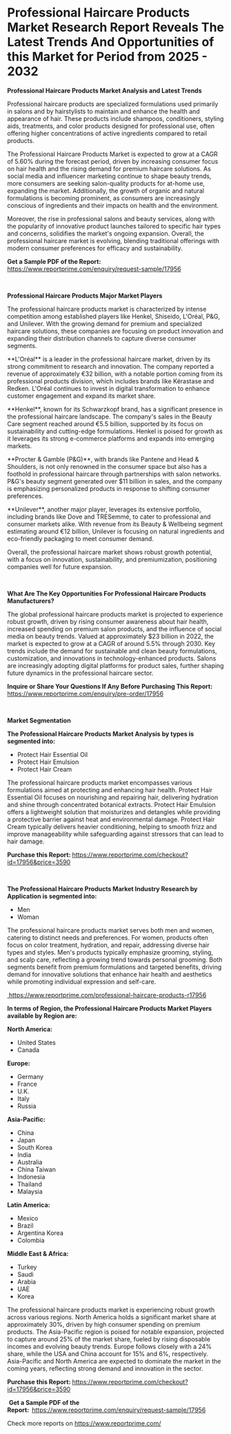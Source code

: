 <p><h1>Professional Haircare Products Market Research Report Reveals The Latest Trends And Opportunities of this Market for Period from 2025 - 2032</h1></p><p><strong>Professional Haircare Products Market Analysis and Latest Trends</strong></p>
<p><p>Professional haircare products are specialized formulations used primarily in salons and by hairstylists to maintain and enhance the health and appearance of hair. These products include shampoos, conditioners, styling aids, treatments, and color products designed for professional use, often offering higher concentrations of active ingredients compared to retail products. </p><p>The Professional Haircare Products Market is expected to grow at a CAGR of 5.60% during the forecast period, driven by increasing consumer focus on hair health and the rising demand for premium haircare solutions. As social media and influencer marketing continue to shape beauty trends, more consumers are seeking salon-quality products for at-home use, expanding the market. Additionally, the growth of organic and natural formulations is becoming prominent, as consumers are increasingly conscious of ingredients and their impacts on health and the environment.</p><p>Moreover, the rise in professional salons and beauty services, along with the popularity of innovative product launches tailored to specific hair types and concerns, solidifies the market's ongoing expansion. Overall, the professional haircare market is evolving, blending traditional offerings with modern consumer preferences for efficacy and sustainability.</p></p>
<p><strong>Get a Sample PDF of the Report:&nbsp;</strong> <a href="https://www.reportprime.com/enquiry/request-sample/17956?utm_campaign=3307&utm_medium=2&utm_source=Github&utm_content=ia&utm_term=18032025&utm_id=professional-haircare-products">https://www.reportprime.com/enquiry/request-sample/17956</a></p>
<p>&nbsp;</p>
<p><strong>Professional Haircare Products Major Market Players</strong></p>
<p><p>The professional haircare products market is characterized by intense competition among established players like Henkel, Shiseido, L'Oréal, P&G, and Unilever. With the growing demand for premium and specialized haircare solutions, these companies are focusing on product innovation and expanding their distribution channels to capture diverse consumer segments.</p><p>**L'Oréal** is a leader in the professional haircare market, driven by its strong commitment to research and innovation. The company reported a revenue of approximately €32 billion, with a notable portion coming from its professional products division, which includes brands like Kérastase and Redken. L'Oréal continues to invest in digital transformation to enhance customer engagement and expand its market share.</p><p>**Henkel**, known for its Schwarzkopf brand, has a significant presence in the professional haircare landscape. The company's sales in the Beauty Care segment reached around €5.5 billion, supported by its focus on sustainability and cutting-edge formulations. Henkel is poised for growth as it leverages its strong e-commerce platforms and expands into emerging markets.</p><p>**Procter & Gamble (P&G)**, with brands like Pantene and Head & Shoulders, is not only renowned in the consumer space but also has a foothold in professional haircare through partnerships with salon networks. P&G's beauty segment generated over $11 billion in sales, and the company is emphasizing personalized products in response to shifting consumer preferences.</p><p>**Unilever**, another major player, leverages its extensive portfolio, including brands like Dove and TRESemmé, to cater to professional and consumer markets alike. With revenue from its Beauty & Wellbeing segment estimating around €12 billion, Unilever is focusing on natural ingredients and eco-friendly packaging to meet consumer demand.</p><p>Overall, the professional haircare market shows robust growth potential, with a focus on innovation, sustainability, and premiumization, positioning companies well for future expansion.</p></p>
<p>&nbsp;</p>
<p><strong>What Are The Key Opportunities For Professional Haircare Products Manufacturers?</strong></p>
<p><p>The global professional haircare products market is projected to experience robust growth, driven by rising consumer awareness about hair health, increased spending on premium salon products, and the influence of social media on beauty trends. Valued at approximately $23 billion in 2022, the market is expected to grow at a CAGR of around 5.5% through 2030. Key trends include the demand for sustainable and clean beauty formulations, customization, and innovations in technology-enhanced products. Salons are increasingly adopting digital platforms for product sales, further shaping future dynamics in the professional haircare sector.</p></p>
<p><strong>Inquire or Share Your Questions If Any Before Purchasing This Report:</strong> <a href="https://www.reportprime.com/enquiry/pre-order/17956?utm_campaign=3307&utm_medium=2&utm_source=Github&utm_content=ia&utm_term=18032025&utm_id=professional-haircare-products">https://www.reportprime.com/enquiry/pre-order/17956</a></p>
<p>&nbsp;</p>
<p><strong>Market Segmentation</strong></p>
<p><strong>The Professional Haircare Products Market Analysis by types is segmented into:</strong></p>
<p><ul><li>Protect Hair Essential Oil</li><li>Protect Hair Emulsion</li><li>Protect Hair Cream</li></ul></p>
<p><p>The professional haircare products market encompasses various formulations aimed at protecting and enhancing hair health. Protect Hair Essential Oil focuses on nourishing and repairing hair, delivering hydration and shine through concentrated botanical extracts. Protect Hair Emulsion offers a lightweight solution that moisturizes and detangles while providing a protective barrier against heat and environmental damage. Protect Hair Cream typically delivers heavier conditioning, helping to smooth frizz and improve manageability while safeguarding against stressors that can lead to hair damage.</p></p>
<p><strong>Purchase this Report:&nbsp;</strong><a href="https://www.reportprime.com/checkout?id=17956&price=3590&utm_campaign=3307&utm_medium=2&utm_source=Github&utm_content=ia&utm_term=18032025&utm_id=professional-haircare-products">https://www.reportprime.com/checkout?id=17956&price=3590</a></p>
<p>&nbsp;</p>
<p><strong>The Professional Haircare Products Market Industry Research by Application is segmented into:</strong></p>
<p><ul><li>Men</li><li>Woman</li></ul></p>
<p><p>The professional haircare products market serves both men and women, catering to distinct needs and preferences. For women, products often focus on color treatment, hydration, and repair, addressing diverse hair types and styles. Men's products typically emphasize grooming, styling, and scalp care, reflecting a growing trend towards personal grooming. Both segments benefit from premium formulations and targeted benefits, driving demand for innovative solutions that enhance hair health and aesthetics while promoting individual expression and self-care.</p></p>
<p><a href="https://www.reportprime.com/professional-haircare-products-r17956?utm_campaign=3307&utm_medium=2&utm_source=Github&utm_content=ia&utm_term=18032025&utm_id=professional-haircare-products">&nbsp;https://www.reportprime.com/professional-haircare-products-r17956</a></p>
<p><strong>In terms of Region, the Professional Haircare Products Market Players available by Region are:</strong></p>
<p>
    <p> <strong> North America: </strong>
        <ul>
            <li>United States</li>
            <li>Canada</li>
        </ul>
        </p> 
    <p> <strong> Europe: </strong>
        <ul>
            <li>Germany</li>
            <li>France</li>
            <li>U.K.</li>
            <li>Italy</li>
            <li>Russia</li>
        </ul>
        </p> 
    <p> <strong> Asia-Pacific: </strong>
        <ul>
            <li>China</li>
            <li>Japan</li>
            <li>South Korea</li>
            <li>India</li>
            <li>Australia</li>
            <li>China Taiwan</li>
            <li>Indonesia</li>
            <li>Thailand</li>
            <li>Malaysia</li>
        </ul>
        </p> 
    <p> <strong> Latin America: </strong>
        <ul>
            <li>Mexico</li>
            <li>Brazil</li>
            <li>Argentina Korea</li>
            <li>Colombia</li>
        </ul>
        </p> 
    <p> <strong> Middle East & Africa: </strong>
        <ul>
            <li>Turkey</li>
            <li>Saudi</li>
            <li>Arabia</li>
            <li>UAE</li>
            <li>Korea</li>
        </ul>
    </p>
    </p>
<p><p>The professional haircare products market is experiencing robust growth across various regions. North America holds a significant market share at approximately 30%, driven by high consumer spending on premium products. The Asia-Pacific region is poised for notable expansion, projected to capture around 25% of the market share, fueled by rising disposable incomes and evolving beauty trends. Europe follows closely with a 24% share, while the USA and China account for 15% and 6%, respectively. Asia-Pacific and North America are expected to dominate the market in the coming years, reflecting strong demand and innovation in the sector.</p></p>
<p><strong>Purchase this Report: </strong><a href="https://www.reportprime.com/checkout?id=17956&price=3590&utm_campaign=3307&utm_medium=2&utm_source=Github&utm_content=ia&utm_term=18032025&utm_id=professional-haircare-products">https://www.reportprime.com/checkout?id=17956&price=3590</a></p>
<p>&nbsp;<strong>Get a Sample PDF of the Report:&nbsp;&nbsp;</strong><a href="https://www.reportprime.com/enquiry/request-sample/17956?utm_campaign=3307&utm_medium=2&utm_source=Github&utm_content=ia&utm_term=18032025&utm_id=professional-haircare-products">https://www.reportprime.com/enquiry/request-sample/17956</a></p>
<p><strong></strong></p>
<p>Check more reports on <a href="https://www.reportprime.com/?utm_campaign=3307&utm_medium=2&utm_source=Github&utm_content=ia&utm_term=18032025&utm_id=professional-haircare-products">https://www.reportprime.com/</a></p>